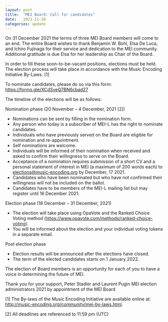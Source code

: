 ```yaml
---
layout: post
title:  "MEI Board: Call for candidates"
date:   2021-11-20
categories: update
---
```

On 31 December 2021 the terms of three MEI Board members will come to an end. The entire Board wishes to thank Benjamin W. Bohl, Elsa De Luca, and Ichiro Fujinaga for their service and dedication to the MEI community. Additional gratitude is due Elsa for her leadership as Chair of the Board.

In order to fill these soon-to-be-vacant positions, elections must be held. The election process will take place in accordance with the Music Encoding Initiative By-Laws. [1]

To nominate candidates, please do so via this form:
https://forms.gle/XCdSyeQ7BN6cbad27

The timeline of the elections will be as follows:

Nomination phase (20 November – 4 December, 2021 [2])
* Nominations can be sent by filling in the nomination form.
* Any person who today is a subscriber of MEI-L has the right to nominate candidates.
* Individuals who have previously served on the Board are eligible for nomination and re-appointment.
* Self nominations are welcome.
* Individuals will be informed of their nomination when received and asked to confirm their willingness to serve on the Board.
* Acceptance of a nomination requires submission of a short CV and a personal statement of interest in MEI (a maximum of 200 words each) to elections@music-encoding.org by December, 17 2021.
* Candidates who have been nominated but who have not confirmed their willingness will not be included on the ballot.
* Candidates have to be members of the MEI-L mailing list but may register until 16 December 2021.

Election phase (18 December – 31 December, 2021)
* The election will take place using OpaVote and the Ranked Choice Voting method (https://www.opavote.com/methods/ranked-choice-voting).
* You will be informed about the election and your individual voting tokens in a separate email.

Post election phase
* Election results will be announced after the elections have closed.
* The term of the elected candidates starts on 1 January 2022.


The election of Board members is an opportunity for each of you to have a voice in determining the future of MEI.

Thank you for your support,
Peter Stadler and Laurent Pugin
MEI election administrators 2021
by appointment of the MEI Board

[1] The By-laws of the Music Encoding Initiative are available online at: http://music-encoding.org/community/mei-by-laws.html.

[2] All deadlines are referenced to 11:59 pm (UTC)
